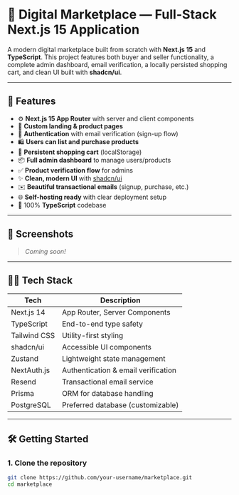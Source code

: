 # 🛒 Digital Marketplace — Full-Stack Next.js 15 Application

A modern digital marketplace built from scratch with **Next.js 15** and **TypeScript**. This project features both buyer and seller functionality, a complete admin dashboard, email verification, a locally persisted shopping cart, and clean UI built with **shadcn/ui**.

---

## 🚀 Features

- ⚙️ **Next.js 15 App Router** with server and client components
- 🎨 **Custom landing & product pages**
- 👤 **Authentication** with email verification (sign-up flow)
- 🛍️ **Users can list and purchase products**
- 🛒 **Persistent shopping cart** (localStorage)
- 📦 **Full admin dashboard** to manage users/products
- ✅ **Product verification flow** for admins
- ✨ **Clean, modern UI** with [shadcn/ui](https://ui.shadcn.com)
- ✉️ **Beautiful transactional emails** (signup, purchase, etc.)
- 🌐 **Self-hosting ready** with clear deployment setup
- 💯 100% **TypeScript** codebase

---

## 📸 Screenshots

> _Coming soon!_

---

## 🧑‍💻 Tech Stack

| Tech         | Description                         |
| ------------ | ----------------------------------- |
| Next.js 14   | App Router, Server Components       |
| TypeScript   | End-to-end type safety              |
| Tailwind CSS | Utility-first styling               |
| shadcn/ui    | Accessible UI components            |
| Zustand      | Lightweight state management        |
| NextAuth.js  | Authentication & email verification |
| Resend       | Transactional email service         |
| Prisma       | ORM for database handling           |
| PostgreSQL   | Preferred database (customizable)   |

---

## 🛠️ Getting Started

### 1. Clone the repository

```bash
git clone https://github.com/your-username/marketplace.git
cd marketplace
```
